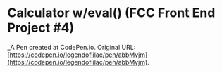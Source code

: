 # Calculator w/eval() (FCC Front End Project #4)
 _A Pen created at CodePen.io. Original URL: [https://codepen.io/legendoflilac/pen/abbMvjm](https://codepen.io/legendoflilac/pen/abbMvjm).

 